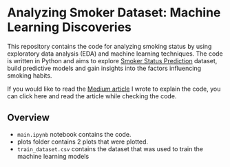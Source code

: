 # Analyzing Smoker Dataset: Machine Learning Discoveries

This repository contains the code for analyzing smoking status by using exploratory data analysis (EDA) and machine learning techniques. The code is written in Python and aims to explore [Smoker Status Prediction](https://www.kaggle.com/datasets/gauravduttakiit/smoker-status-prediction) dataset, build predictive models and gain insights into the factors influencing smoking habits.

If you would like to read the [Medium article](https://medium.com/@beratdincerr/analyzing-smoker-dataset-machine-learning-discoveries-7f548faa098b) I wrote to explain the code, you can click here and read the article while checking the code.

## Overview

- `main.ipynb` notebook contains the code.
- plots folder contains 2 plots that were plotted.
- `train_dataset.csv` contains the dataset that was used to train the machine learning models
